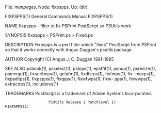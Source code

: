 File: *manpages*,  Node: fixpspps,  Up: (dir)

FIXPSPPS(1)                 General Commands Manual                FIXPSPPS(1)



NAME
       fixpspps - filter to fix PSPrint PostScript so PSUtils work

SYNOPSIS
       fixpspps < PSPrint.ps > Fixed.ps

DESCRIPTION
       Fixpspps is a perl filter which "fixes" PostScript from PSPrint so that
       it works correctly with Angus Duggan's psutils package.

AUTHOR
       Copyright (C) Angus J. C. Duggan 1991-1995

SEE ALSO
       psbook(1), psselect(1), pstops(1), epsffit(1),  psnup(1),  psresize(1),
       psmerge(1),  fixscribeps(1),  getafm(1), fixdlsrps(1), fixfmps(1), fix-
       macps(1), fixpsditps(1), fixpspps(1),  fixtpps(1),  fixwfwps(1),  fixw-
       pps(1), fixwwps(1), extractres(1), includeres(1)

TRADEMARKS
       PostScript is a trademark of Adobe Systems Incorporated.



                        PSUtils Release 1 Patchlevel 17            FIXPSPPS(1)
